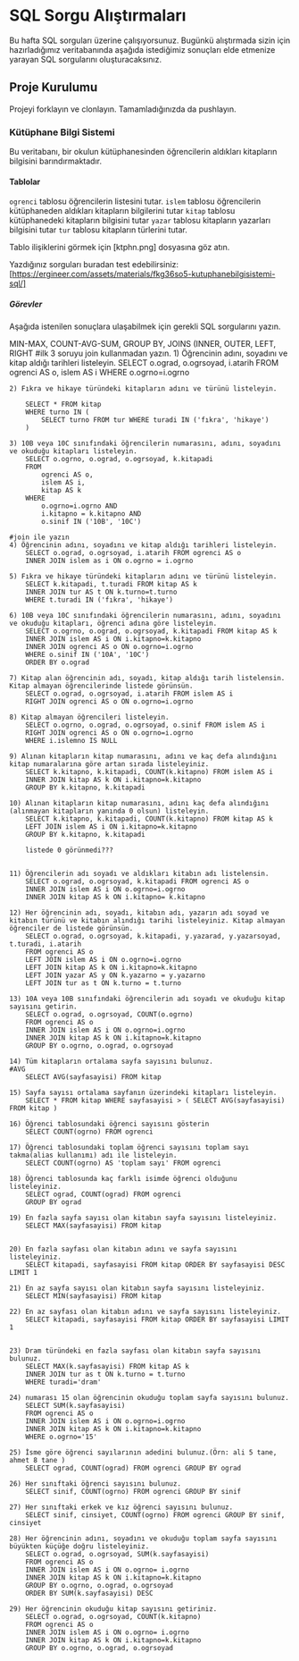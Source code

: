 # SQL Sorgu Alıştırmaları

Bu hafta SQL sorguları üzerine çalışıyorsunuz. Bugünkü alıştırmada sizin için hazırladığımız veritabanında aşağıda istediğimiz sonuçları elde etmenize yarayan SQL sorgularını oluşturacaksınız.

## Proje Kurulumu
Projeyi forklayın ve clonlayın. Tamamladığınızda da pushlayın.

### Kütüphane Bilgi Sistemi

Bu veritabanı, bir okulun kütüphanesinden öğrencilerin aldıkları kitapların bilgisini barındırmaktadır.

#### Tablolar 
`ogrenci` tablosu öğrencilerin listesini tutar.
`islem` tablosu öğrencilerin kütüphaneden aldıkları kitapların bilgilerini tutar
`kitap` tablosu kütüphanedeki kitapların bilgisini tutar
`yazar` tablosu kitapların yazarları bilgisini tutar
`tur` tablosu kitapların türlerini tutar.

Tablo ilişiklerini görmek için [ktphn.png] dosyasına göz atın.

Yazdığınız sorguları buradan test edebilirsiniz: [https://ergineer.com/assets/materials/fkg36so5-kutuphanebilgisistemi-sql/]


##### Görevler
Aşağıda istenilen sonuçlara ulaşabilmek için gerekli SQL sorgularını yazın. 


MIN-MAX, COUNT-AVG-SUM, GROUP BY, JOINS (INNER, OUTER, LEFT, RIGHT
	#ilk 3 soruyu join kullanmadan yazın.
	1) Öğrencinin adını, soyadını ve kitap aldığı tarihleri listeleyin.
        SELECT o.ograd, o.ogrsoyad, i.atarih FROM ogrenci AS o, islem AS i WHERE o.ogrno=i.ogrno
	
	2) Fıkra ve hikaye türündeki kitapların adını ve türünü listeleyin.
        
        SELECT * FROM kitap 
        WHERE turno IN (
            SELECT turno FROM tur WHERE turadi IN ('fıkra', 'hikaye')
        )

	3) 10B veya 10C sınıfındaki öğrencilerin numarasını, adını, soyadını ve okuduğu kitapları listeleyin.
        SELECT o.ogrno, o.ograd, o.ogrsoyad, k.kitapadi
        FROM
            ogrenci AS o,
            islem AS i,
            kitap AS k
        WHERE
            o.ogrno=i.ogrno AND
            i.kitapno = k.kitapno AND
            o.sinif IN ('10B', '10C')
	
	#join ile yazın
	4) Öğrencinin adını, soyadını ve kitap aldığı tarihleri listeleyin.
        SELECT o.ograd, o.ogrsoyad, i.atarih FROM ogrenci AS o 
        INNER JOIN islem as i ON o.ogrno = i.ogrno	

	5) Fıkra ve hikaye türündeki kitapların adını ve türünü listeleyin.
        SELECT k.kitapadi, t.turadi FROM kitap AS k 
        INNER JOIN tur AS t ON k.turno=t.turno
        WHERE t.turadi IN ('fıkra', 'hikaye')
	
	6) 10B veya 10C sınıfındaki öğrencilerin numarasını, adını, soyadını ve okuduğu kitapları, öğrenci adına göre listeleyin.
        SELECT o.ogrno, o.ograd, o.ogrsoyad, k.kitapadi FROM kitap AS k
        INNER JOIN islem AS i ON i.kitapno=k.kitapno
        INNER JOIN ogrenci AS o ON o.ogrno=i.ogrno
        WHERE o.sinif IN ('10A', '10C')
        ORDER BY o.ograd
	
	7) Kitap alan öğrencinin adı, soyadı, kitap aldığı tarih listelensin. Kitap almayan öğrencilerinde listede görünsün.
        SELECT o.ograd, o.ogrsoyad, i.atarih FROM islem AS i
        RIGHT JOIN ogrenci AS o ON o.ogrno=i.ogrno
	
	8) Kitap almayan öğrencileri listeleyin.
        SELECT o.ogrno, o.ograd, o.ogrsoyad, o.sinif FROM islem AS i
        RIGHT JOIN ogrenci AS o ON o.ogrno=i.ogrno
        WHERE i.islemno IS NULL
	
	9) Alınan kitapların kitap numarasını, adını ve kaç defa alındığını kitap numaralarına göre artan sırada listeleyiniz.
        SELECT k.kitapno, k.kitapadi, COUNT(k.kitapno) FROM islem AS i
        INNER JOIN kitap AS k ON i.kitapno=k.kitapno
        GROUP BY k.kitapno, k.kitapadi
	
	10) Alınan kitapların kitap numarasını, adını kaç defa alındığını (alınmayan kitapların yanında 0 olsun) listeleyin.
        SELECT k.kitapno, k.kitapadi, COUNT(k.kitapno) FROM kitap AS k
        LEFT JOIN islem AS i ON i.kitapno=k.kitapno
        GROUP BY k.kitapno, k.kitapadi 

        listede 0 görünmedi???


	11) Öğrencilerin adı soyadı ve aldıkları kitabın adı listelensin.
        SELECT o.ograd, o.ogrsoyad, k.kitapadi FROM ogrenci AS o
        INNER JOIN islem AS i ON o.ogrno=i.ogrno
        INNER JOIN kitap AS k ON i.kitapno= k.kitapno
	
	12) Her öğrencinin adı, soyadı, kitabın adı, yazarın adı soyad ve kitabın türünü ve kitabın alındığı tarihi listeleyiniz. Kitap almayan öğrenciler de listede görünsün.
        SELECT o.ograd, o.ogrsoyad, k.kitapadi, y.yazarad, y.yazarsoyad, t.turadi, i.atarih
        FROM ogrenci AS o
        LEFT JOIN islem AS i ON o.ogrno=i.ogrno
        LEFT JOIN kitap AS k ON i.kitapno=k.kitapno
        LEFT JOIN yazar AS y ON k.yazarno = y.yazarno
        LEFT JOIN tur as t ON k.turno = t.turno
	
	13) 10A veya 10B sınıfındaki öğrencilerin adı soyadı ve okuduğu kitap sayısını getirin.
        SELECT o.ograd, o.ogrsoyad, COUNT(o.ogrno)
        FROM ogrenci AS o
        INNER JOIN islem AS i ON o.ogrno=i.ogrno
        INNER JOIN kitap AS k ON i.kitapno=k.kitapno
        GROUP BY o.ogrno, o.ograd, o.ogrsoyad
	
	14) Tüm kitapların ortalama sayfa sayısını bulunuz.
	#AVG
        SELECT AVG(sayfasayisi) FROM kitap
	
	15) Sayfa sayısı ortalama sayfanın üzerindeki kitapları listeleyin.
        SELECT * FROM kitap WHERE sayfasayisi > ( SELECT AVG(sayfasayisi) FROM kitap )
	
	16) Öğrenci tablosundaki öğrenci sayısını gösterin
        SELECT COUNT(ogrno) FROM ogrenci
	
	17) Öğrenci tablosundaki toplam öğrenci sayısını toplam sayı takma(alias kullanımı) adı ile listeleyin.
        SELECT COUNT(ogrno) AS 'toplam sayı' FROM ogrenci
	
	18) Öğrenci tablosunda kaç farklı isimde öğrenci olduğunu listeleyiniz.
        SELECT ograd, COUNT(ograd) FROM ogrenci
        GROUP BY ograd
	
	19) En fazla sayfa sayısı olan kitabın sayfa sayısını listeleyiniz.
        SELECT MAX(sayfasayisi) FROM kitap
	
	
	20) En fazla sayfası olan kitabın adını ve sayfa sayısını listeleyiniz.
        SELECT kitapadi, sayfasayisi FROM kitap ORDER BY sayfasayisi DESC LIMIT 1
	
	21) En az sayfa sayısı olan kitabın sayfa sayısını listeleyiniz.
        SELECT MIN(sayfasayisi) FROM kitap
	
	22) En az sayfası olan kitabın adını ve sayfa sayısını listeleyiniz.
        SELECT kitapadi, sayfasayisi FROM kitap ORDER BY sayfasayisi LIMIT 1
	
	
	23) Dram türündeki en fazla sayfası olan kitabın sayfa sayısını bulunuz.
        SELECT MAX(k.sayfasayisi) FROM kitap AS k
        INNER JOIN tur as t ON k.turno = t.turno
        WHERE turadi='dram'
	
	24) numarası 15 olan öğrencinin okuduğu toplam sayfa sayısını bulunuz.
        SELECT SUM(k.sayfasayisi)
        FROM ogrenci AS o
        INNER JOIN islem AS i ON o.ogrno=i.ogrno
        INNER JOIN kitap AS k ON i.kitapno=k.kitapno
        WHERE o.ogrno='15'
	
	25) İsme göre öğrenci sayılarının adedini bulunuz.(Örn: ali 5 tane, ahmet 8 tane )
        SELECT ograd, COUNT(ograd) FROM ogrenci GROUP BY ograd
	
	26) Her sınıftaki öğrenci sayısını bulunuz.
        SELECT sinif, COUNT(ogrno) FROM ogrenci GROUP BY sinif
	
	27) Her sınıftaki erkek ve kız öğrenci sayısını bulunuz.
        SELECT sinif, cinsiyet, COUNT(ogrno) FROM ogrenci GROUP BY sinif, cinsiyet
	
	28) Her öğrencinin adını, soyadını ve okuduğu toplam sayfa sayısını büyükten küçüğe doğru listeleyiniz.
        SELECT o.ograd, o.ogrsoyad, SUM(k.sayfasayisi)
        FROM ogrenci AS o
        INNER JOIN islem AS i ON o.ogrno= i.ogrno
        INNER JOIN kitap AS k ON i.kitapno=k.kitapno
        GROUP BY o.ogrno, o.ograd, o.ogrsoyad
        ORDER BY SUM(k.sayfasayisi) DESC
	
	29) Her öğrencinin okuduğu kitap sayısını getiriniz.
        SELECT o.ograd, o.ogrsoyad, COUNT(k.kitapno)
        FROM ogrenci AS o
        INNER JOIN islem AS i ON o.ogrno= i.ogrno
        INNER JOIN kitap AS k ON i.kitapno=k.kitapno
        GROUP BY o.ogrno, o.ograd, o.ogrsoyad